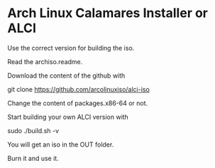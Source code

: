 # Arch Linux Calamares Installer or ALCI

Use the correct version for building the iso.

Read the archiso.readme.

Download the content of the github with

git clone https://github.com/arcolinuxiso/alci-iso

Change the content of packages.x86-64 or not.

Start building your own ALCI version with 

sudo ./build.sh -v

You will get an iso in the OUT folder.

Burn it and use it.
